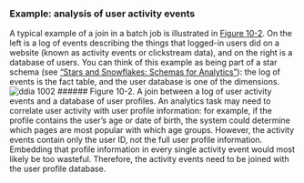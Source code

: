 ### Example: analysis of user activity events 
A typical example of a join in a batch job is illustrated in [Figure 10-2](#fig_batch_join_example). On the left
is a log of events describing the things that logged-in users did on a website (known as activity
events or clickstream data), and on the right is a database of users. You can think of this
example as being part of a star schema (see [“Stars and Snowflakes: Schemas for Analytics”](ch03.html#sec_storage_analytics_schemas)): the log of events is
the fact table, and the user database is one of the dimensions. ![ddia 1002](assets/ddia_1002.png) ###### Figure 10-2. A join between a log of user activity events and a database of user profiles. An analytics task may need to correlate user activity with user profile information: for example, if
the profile contains the user’s age or date of birth, the system could determine which pages are
most popular with which age groups. However, the activity events contain only the user ID, not the
full user profile information. Embedding that profile information in every single activity event
would most likely be too wasteful. Therefore, the activity events need to be joined with the user
profile database.